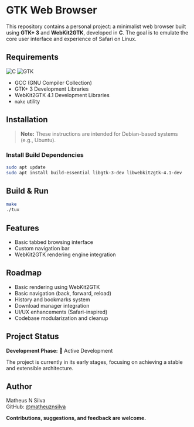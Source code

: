 # GTK Web Browser

This repository contains a personal project: a minimalist web browser built using **GTK+ 3** and **WebKit2GTK**, developed in **C**. The goal is to emulate the core user interface and experience of Safari on Linux.

## Requirements

<div>
<img src="https://img.shields.io/badge/C-A8B9CC?style=for-the-badge&amp;logo=C&amp;logoColor=white" alt="C">
<img src="https://img.shields.io/badge/GTK-76B900?style=for-the-badge&amp;logo=GTK&amp;logoColor=white" alt="GTK">
</div>

- GCC (GNU Compiler Collection)
- GTK+ 3 Development Libraries
- WebKit2GTK 4.1 Development Libraries
- `make` utility

## Installation

> **Note:** These instructions are intended for Debian-based systems (e.g., Ubuntu).

### Install Build Dependencies

```bash
sudo apt update
sudo apt install build-essential libgtk-3-dev libwebkit2gtk-4.1-dev
```
## Build & Run

```bash
make
./tux
```
## Features
- Basic tabbed browsing interface
- Custom navigation bar
- WebKit2GTK rendering engine integration

## Roadmap
- Basic rendering using WebKit2GTK
- Basic navigation (back, forward, reload)
- History and bookmarks system
- Download manager integration
- UI/UX enhancements (Safari-inspired)
- Codebase modularization and cleanup

## Project Status
**Development Phase:** 🧪 Active Development

The project is currently in its early stages, focusing on achieving a stable and extensible architecture.

## Author
Matheus N Silva  
GitHub: [@matheuznsilva](https://github.com/matheuznsilva)


**Contributions, suggestions, and feedback are welcome.**